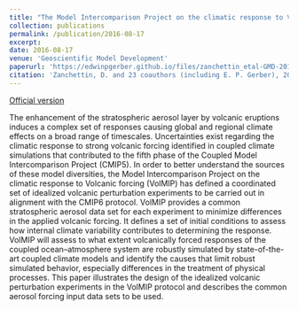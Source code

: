 ```yaml
---
title: "The Model Intercomparison Project on the climatic response to Volcanic forcing (VolMIP): experimental design and forcing input data for CMIP6"
collection: publications
permalink: /publication/2016-08-17
excerpt: 
date: 2016-08-17
venue: 'Geoscientific Model Development'
paperurl: 'https://edwinpgerber.github.io/files/zanchettin_etal-GMD-2016.pdf'
citation: 'Zanchettin, D. and 23 coauthors (including E. P. Gerber), 2016: The Model Intercomparison Project on the climatic response to Volcanic forcing (VolMIP): Experimental design and forcing input data, <i>Geosci. Model Dev.</i>, <b>9</b>, 2701-2719, doi:10.5194/gmd-9-2701-2016.'
---
```


[Official version](http://dx.doi.org/10.5194/gmd-9-2701-2016)

The enhancement of the stratospheric aerosol layer by volcanic eruptions induces a complex set of responses causing global and regional climate effects on a broad range of timescales. Uncertainties exist regarding the climatic response to strong volcanic forcing identified in coupled climate simulations that contributed to the fifth phase of the Coupled Model Intercomparison Project (CMIP5). In order to better understand the sources of these model diversities, the Model Intercomparison Project on the climatic response to Volcanic forcing (VolMIP) has defined a coordinated set of idealized volcanic perturbation experiments to be carried out in alignment with the CMIP6 protocol. VolMIP provides a common stratospheric aerosol data set for each experiment to minimize differences in the applied volcanic forcing. It defines a set of initial conditions to assess how internal climate variability contributes to determining the response. VolMIP will assess to what extent volcanically forced responses of the coupled ocean–atmosphere system are robustly simulated by state-of-the-art coupled climate models and identify the causes that limit robust simulated behavior, especially differences in the treatment of physical processes. This paper illustrates the design of the idealized volcanic perturbation experiments in the VolMIP protocol and describes the common aerosol forcing input data sets to be used.


